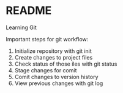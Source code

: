 # README #
Learning Git

Important steps for git workflow:
1. Initialize repository with git init
2. Create changes to project files
3. Check status of those iles with git status
4. Stage changes for comit
5. Comit changes to version history
6. View previous changes with git log
